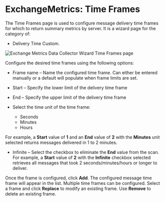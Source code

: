 # ExchangeMetrics: Time Frames

The Time Frames page is used to configure message delivery time frames for which to return summary
metrics by server. It is a wizard page for the category of:

- Delivery Time Custom.

![Exchange Metrics Data Collector Wizard Time Frames page](/img/versioned_docs/accessanalyzer_11.6/accessanalyzer/admin/datacollector/exchangemetrics/timeframes.webp)

Configure the desired time frames using the following options:

- Frame name – Name the configured time frame. Can either be entered manually or a default will
  populate when frame limits are set.
- Start – Specify the lower limit of the delivery time frame
- End – Specify the upper limit of the delivery time frame
- Select the time unit of the time frame:

    - Seconds
    - Minutes
    - Hours

For example, a **Start** value of **1** and an **End** value of **2** with the **Minutes** unit
selected returns messages delivered in 1 to 2 minutes.

- Infinite – Select the checkbox to eliminate the **End** value from the scan. For example, a
  **Start** value of **2** with the **Infinite** checkbox selected retrieves all messages that took
  2 seconds/minutes/hours or longer to deliver.

Once the frame is configured, click **Add**. The configured message time frame will appear in the
list. Multiple time frames can be configured. Select a frame and click **Replace** to modify an
existing frame. Use **Remove** to delete an existing frame.
